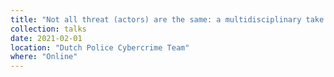```yaml
---
title: "Not all threat (actors) are the same: a multidisciplinary take on cybercrime proliferation"
collection: talks
date: 2021-02-01
location: "Dutch Police Cybercrime Team"
where: "Online"
---
```

